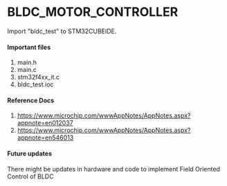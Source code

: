 # BLDC_MOTOR_CONTROLLER

Import "bldc_test" to STM32CUBEIDE. 

#### Important files
1. main.h
2. main.c
3. stm32f4xx_it.c
4. bldc_test.ioc

#### Reference Docs
1. https://www.microchip.com/wwwAppNotes/AppNotes.aspx?appnote=en012037<br/>
2. https://www.microchip.com/wwwAppNotes/AppNotes.aspx?appnote=en546013<br/>
  
#### Future updates
There might be updates in hardware and code to implement Field Oriented Control of BLDC
